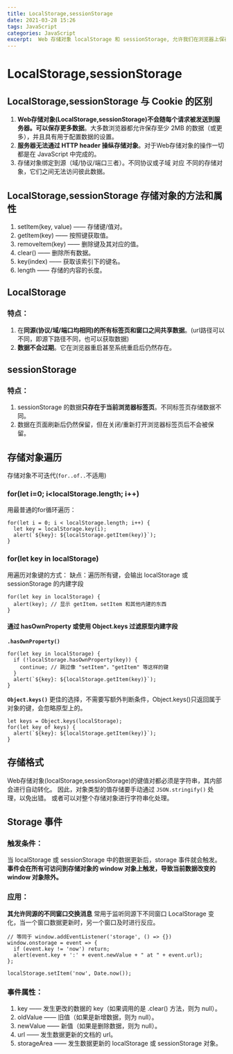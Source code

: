 ```yaml
---
title: LocalStorage,sessionStorage
date: 2021-03-28 15:26
tags: JavaScript
categories: JavaScript
excerpt:  Web 存储对象 localStorage 和 sessionStorage, 允许我们在浏览器上保存键/值对。在页面刷新后（对于 sessionStorage）甚至浏览器完全重启（对于 localStorage）后，数据仍然保留在浏览器中。
---
```


# LocalStorage,sessionStorage
## LocalStorage,sessionStorage 与 Cookie 的区别
1. **Web存储对象(LocalStorage,sessionStorage)不会随每个请求被发送到服务器。可以保存更多数据**。大多数浏览器都允许保存至少 2MB 的数据（或更多），并且具有用于配置数据的设置。
2. **服务器无法通过 HTTP header 操纵存储对象**。对于Web存储对象的操作一切都是在 JavaScript 中完成的。
3. 存储对象绑定到源（域/协议/端口三者）。不同协议或子域 对应 不同的存储对象，它们之间无法访问彼此数据。

## LocalStorage,sessionStorage 存储对象的方法和属性
1. setItem(key, value) —— 存储键/值对。
2. getItem(key) —— 按照键获取值。
3. removeItem(key) —— 删除键及其对应的值。
4. clear() —— 删除所有数据。
5. key(index) —— 获取该索引下的键名。
6. length —— 存储的内容的长度。

## LocalStorage
### 特点：
1. 在**同源(协议/域/端口均相同)**的所有标签页和窗口之间**共享数据**。(url路径可以不同，即源下路径不同，也可以获取数据)
2. **数据不会过期**。它在浏览器重启甚至系统重启后仍然存在。

## sessionStorage
### 特点：
1. sessionStorage 的数据**只存在于当前浏览器标签页**。不同标签页存储数据不同。
2. 数据在页面刷新后仍然保留，但在关闭/重新打开浏览器标签页后不会被保留。

## 存储对象遍历
存储对象不可迭代(`for..of..`不适用)

### for(let i=0; i<localStorage.length; i++)
用最普通的for循环遍历：
```
for(let i = 0; i < localStorage.length; i++) {
  let key = localStorage.key(i);
  alert(`${key}: ${localStorage.getItem(key)}`);
}
```

### for(let key in localStorage)
用遍历对象键的方式：
缺点：遍历所有键，会输出 localStorage 或 sessionStorage 的内建字段
```
for(let key in localStorage) {
  alert(key); // 显示 getItem，setItem 和其他内建的东西
}
```

#### 通过 hasOwnProperty 或使用 Object.keys 过滤原型内建字段
**`.hasOwnProperty()`**
```
for(let key in localStorage) {
  if (!localStorage.hasOwnProperty(key)) {
    continue; // 跳过像 "setItem"，"getItem" 等这样的键
  }
  alert(`${key}: ${localStorage.getItem(key)}`);
}
```
**`Object.keys()`**
更佳的选择，不需要写额外判断条件，Object.keys()只返回属于对象的键，会忽略原型上的。
```
let keys = Object.keys(localStorage);
for(let key of keys) {
  alert(`${key}: ${localStorage.getItem(key)}`);
}
```

## 存储格式
Web存储对象(localStorage,sessionStorage)的键值对都必须是字符串，其内部会进行自动转化。
因此，对象类型的值存储要手动通过 `JSON.stringify()` 处理，以免出错。
或者可以对整个存储对象进行字符串化处理。

## Storage 事件
### 触发条件：
当 localStorage 或 sessionStorage 中的数据更新后，storage 事件就会触发。
**事件会在所有可访问到存储对象的 window 对象上触发，导致当前数据改变的 window 对象除外。**

### 应用：
**其允许同源的不同窗口交换消息**
常用于监听同源下不同窗口 LocalStorage 变化，当一个窗口数据更新时，另一个窗口及时进行反应。
```
// 等同于 window.addEventListener('storage', () => {})
window.onstorage = event => {
  if (event.key != 'now') return;
  alert(event.key + ':' + event.newValue + " at " + event.url);
};

localStorage.setItem('now', Date.now());
```

### 事件属性：
1. key —— 发生更改的数据的 key（如果调用的是 .clear() 方法，则为 null）。
2. oldValue —— 旧值（如果是新增数据，则为 null）。
3. newValue —— 新值（如果是删除数据，则为 null）。
4. url —— 发生数据更新的文档的 url。
5. storageArea —— 发生数据更新的 localStorage 或 sessionStorage 对象。
